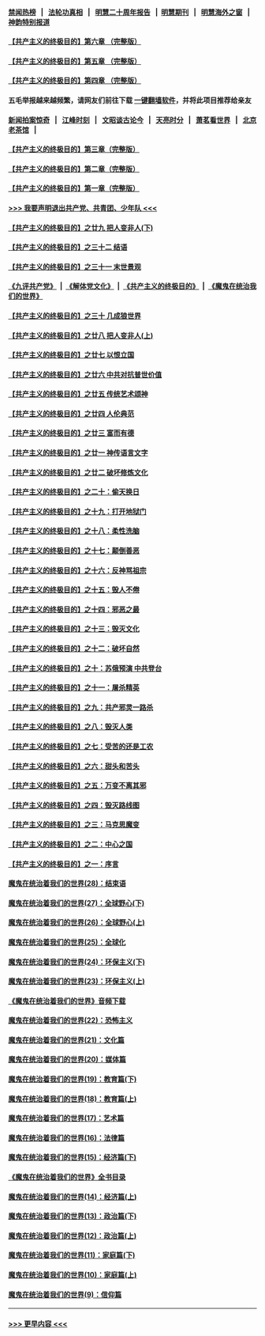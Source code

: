 #### [禁闻热榜](热点新闻.md?=0)  &nbsp;&nbsp;|&nbsp;&nbsp; [法轮功真相](https://github.com/gfw-breaker/truth/blob/master/README.md?=0) &nbsp;&nbsp;|&nbsp;&nbsp; [明慧二十周年报告](https://github.com/gfw-breaker/mh-reports/blob/master/README.md?=0) &nbsp;&nbsp;|&nbsp;&nbsp;[明慧期刊](https://github.com/gfw-breaker/mh-qikan) &nbsp;&nbsp;|&nbsp;&nbsp; [明慧海外之窗](https://github.com/gfw-breaker/mh-news/blob/master/README.md?=0) &nbsp;&nbsp;|&nbsp;&nbsp; [神韵特别报道](https://github.com/gfw-breaker/mh-news/blob/master/shenyun.md?=0)
#### [【共产主义的终极目的】第六章 （完整版）](../pages/nsc422/n11428913.md?t=03012331) 
#### [【共产主义的终极目的】第五章 （完整版）](../pages/nsc422/n11428912.md?t=03012331) 
#### [【共产主义的终极目的】第四章 （完整版）](../pages/nsc422/n11428907.md?t=03012331) 
#### 五毛举报越来越频繁，请网友们前往下载 [一键翻墙软件](https://github.com/gfw-breaker/ssr-accounts)，并将此项目推荐给亲友
#### [新闻拍案惊奇](https://github.com/gfw-breaker/banned-news/blob/master/pages/link4.md) &nbsp;&nbsp;|&nbsp;&nbsp; [江峰时刻](https://github.com/gfw-breaker/banned-news/blob/master/pages/link4.md) &nbsp;&nbsp;|&nbsp;&nbsp; [文昭谈古论今](https://github.com/gfw-breaker/banned-news/blob/master/pages/link4.md) &nbsp;&nbsp;|&nbsp;&nbsp; [天亮时分](https://github.com/gfw-breaker/banned-news/blob/master/pages/link4.md) &nbsp;&nbsp;|&nbsp;&nbsp; [萧茗看世界](https://github.com/gfw-breaker/banned-news/blob/master/pages/link4.md) &nbsp;&nbsp;|&nbsp;&nbsp; [北京老茶馆](https://github.com/gfw-breaker/banned-news/blob/master/pages/link4.md) &nbsp;&nbsp;|&nbsp;&nbsp; 
#### [【共产主义的终极目的】第三章（完整版）](../pages/nsc422/n11428848.md?t=03012331) 
#### [【共产主义的终极目的】第二章（完整版）](../pages/nsc422/n11428831.md?t=03012331) 
#### [【共产主义的终极目的】第一章（完整版）](../pages/nsc422/n11417651.md?t=03012331) 
#### [>>> 我要声明退出共产党、共青团、少年队 <<<](https://github.com/begood0513/goodnews/blob/master/quit/letter.md) 
#### [【共产主义的终极目的】之廿九 把人变非人(下)](../pages/nsc422/n11344140.md?t=03012331) 
#### [【共产主义的终极目的】之三十二 结语](../pages/nsc422/n11360535.md?t=03012331) 
#### [【共产主义的终极目的】之三十一 末世景观](../pages/nsc422/n11351129.md?t=03012331) 
#### [《九评共产党》](https://github.com/begood0513/9ping.md/blob/master/README.md) &nbsp;|&nbsp; [《解体党文化》](../../../../jtdwh.md/blob/master/README.md)  &nbsp;|&nbsp; [《共产主义的终极目的》](../../../../gczydzjmd.md/blob/master/README.md) &nbsp;|&nbsp; [《魔鬼在统治我们的世界》](../../../../mgztzwmdsj.md/blob/master/README.md) 
#### [【共产主义的终极目的】之三十 几成狼世界](../pages/nsc422/n11348280.md?t=03012331) 
#### [【共产主义的终极目的】之廿八 把人变非人(上)](../pages/nsc422/n11340492.md?t=03012331) 
#### [【共产主义的终极目的】之廿七 以恨立国](../pages/nsc422/n11336944.md?t=03012331) 
#### [【共产主义的终极目的】之廿六 中共对抗普世价值](../pages/nsc422/n11324785.md?t=03012331) 
#### [【共产主义的终极目的】之廿五 传统艺术颂神](../pages/nsc422/n11296396.md?t=03012331) 
#### [【共产主义的终极目的】之廿四 人伦典范](../pages/nsc422/n11296397.md?t=03012331) 
#### [【共产主义的终极目的】之廿三 富而有德](../pages/nsc422/n11283598.md?t=03012331) 
#### [【共产主义的终极目的】之廿一 神传语言文字](../pages/nsc422/n11263265.md?t=03012331) 
#### [【共产主义的终极目的】之廿二 破坏修炼文化](../pages/nsc422/n11245728.md?t=03012331) 
#### [【共产主义的终极目的】之二十：偷天换日](../pages/nsc422/n11238846.md?t=03012331) 
#### [【共产主义的终极目的】之十九：打开地狱门](../pages/nsc422/n11206376.md?t=03012331) 
#### [【共产主义的终极目的】之十八：柔性洗脑](../pages/nsc422/n11199994.md?t=03012331) 
#### [【共产主义的终极目的】之十七：颠倒善恶](../pages/nsc422/n11179782.md?t=03012331) 
#### [【共产主义的终极目的】之十六：反神骂祖宗](../pages/nsc422/n11166798.md?t=03012331) 
#### [【共产主义的终极目的】之十五：毁人不倦](../pages/nsc422/n11166792.md?t=03012331) 
#### [【共产主义的终极目的】之十四：邪恶之最](../pages/nsc422/n11150249.md?t=03012331) 
#### [【共产主义的终极目的】之十三：毁灭文化](../pages/nsc422/n11135227.md?t=03012331) 
#### [【共产主义的终极目的】之十二：破坏自然](../pages/nsc422/n11135214.md?t=03012331) 
#### [【共产主义的终极目的】之十：苏俄预演 中共登台](../pages/nsc422/n11118424.md?t=03012331) 
#### [【共产主义的终极目的】之十一：屠杀精英](../pages/nsc422/n11118442.md?t=03012331) 
#### [【共产主义的终极目的】之九：共产邪灵一路杀](../pages/nsc422/n11114139.md?t=03012331) 
#### [【共产主义的终极目的】之八：毁灭人类](../pages/nsc422/n11108503.md?t=03012331) 
#### [【共产主义的终极目的】之七：受苦的还是工农](../pages/nsc422/n11101809.md?t=03012331) 
#### [【共产主义的终极目的】之六：甜头和苦头](../pages/nsc422/n11096971.md?t=03012331) 
#### [【共产主义的终极目的】之五：万变不离其邪](../pages/nsc422/n11091285.md?t=03012331) 
#### [【共产主义的终极目的】之四：毁灭路线图](../pages/nsc422/n11086284.md?t=03012331) 
#### [【共产主义的终极目的】之三：马克思魔变](../pages/nsc422/n11061941.md?t=03012331) 
#### [【共产主义的终极目的】之二：中心之国](../pages/nsc422/n11047728.md?t=03012331) 
#### [【共产主义的终极目的】之一：序言](../pages/nsc422/n11086077.md?t=03012331) 
#### [魔鬼在统治着我们的世界(28)：结束语](../pages/nsc422/n10936246.md?t=03012331) 
#### [魔鬼在统治着我们的世界(27)：全球野心(下)](../pages/nsc422/n10928319.md?t=03012331) 
#### [魔鬼在统治着我们的世界(26)：全球野心(上)](../pages/nsc422/n10900318.md?t=03012331) 
#### [魔鬼在统治着我们的世界(25)：全球化](../pages/nsc422/n10788205.md?t=03012331) 
#### [魔鬼在统治着我们的世界(24)：环保主义(下)](../pages/nsc422/n10695307.md?t=03012331) 
#### [魔鬼在统治着我们的世界(23)：环保主义(上)](../pages/nsc422/n10688613.md?t=03012331) 
#### [《魔鬼在统治着我们的世界》音频下载](../pages/nsc422/n10635553.md?t=03012331) 
#### [魔鬼在统治着我们的世界(22)：恐怖主义](../pages/nsc422/n10614727.md?t=03012331) 
#### [魔鬼在统治着我们的世界(21)：文化篇](../pages/nsc422/n10597706.md?t=03012331) 
#### [魔鬼在统治着我们的世界(20)：媒体篇](../pages/nsc422/n10586579.md?t=03012331) 
#### [魔鬼在统治着我们的世界(19)：教育篇(下)](../pages/nsc422/n10564808.md?t=03012331) 
#### [魔鬼在统治着我们的世界(18)：教育篇(上)](../pages/nsc422/n10526970.md?t=03012331) 
#### [魔鬼在统治着我们的世界(17)：艺术篇](../pages/nsc422/n10499093.md?t=03012331) 
#### [魔鬼在统治着我们的世界(16)：法律篇](../pages/nsc422/n10485969.md?t=03012331) 
#### [魔鬼在统治着我们的世界(15)：经济篇(下)](../pages/nsc422/n10469975.md?t=03012331) 
#### [《魔鬼在统治着我们的世界》全书目录](../pages/nsc422/n10464261.md?t=03012331) 
#### [魔鬼在统治着我们的世界(14)：经济篇(上)](../pages/nsc422/n10457370.md?t=03012331) 
#### [魔鬼在统治着我们的世界(13)：政治篇(下)](../pages/nsc422/n10448270.md?t=03012331) 
#### [魔鬼在统治着我们的世界(12)：政治篇(上)](../pages/nsc422/n10444576.md?t=03012331) 
#### [魔鬼在统治着我们的世界(11)：家庭篇(下)](../pages/nsc422/n10440961.md?t=03012331) 
#### [魔鬼在统治着我们的世界(10)：家庭篇(上)](../pages/nsc422/n10435448.md?t=03012331) 
#### [魔鬼在统治着我们的世界(9)：信仰篇](../pages/nsc422/n10432159.md?t=03012331) 

----
#### [ >>> 更早内容 <<< ](../indexes/nsc422-earlier.md)
